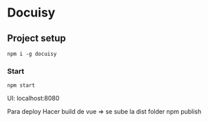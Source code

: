 # Docuisy

## Project setup
```
npm i -g docuisy
```

### Start
```
npm start
```

UI: localhost:8080


Para deploy
Hacer build de vue => se sube la dist folder
npm publish
